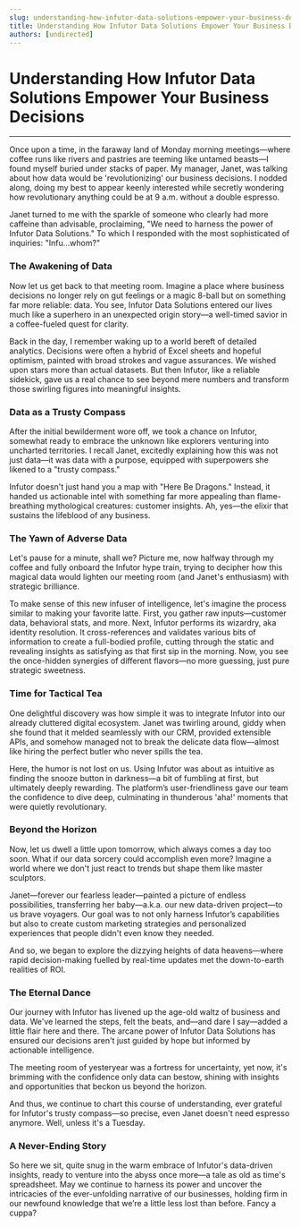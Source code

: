 ```yaml
---
slug: understanding-how-infutor-data-solutions-empower-your-business-decisions
title: Understanding How Infutor Data Solutions Empower Your Business Decisions
authors: [undirected]
---
```



# Understanding How Infutor Data Solutions Empower Your Business Decisions

---

Once upon a time, in the faraway land of Monday morning meetings—where coffee runs like rivers and pastries are teeming like untamed beasts—I found myself buried under stacks of paper. My manager, Janet, was talking about how data would be 'revolutionizing' our business decisions. I nodded along, doing my best to appear keenly interested while secretly wondering how revolutionary anything could be at 9 a.m. without a double espresso. 

Janet turned to me with the sparkle of someone who clearly had more caffeine than advisable, proclaiming, "We need to harness the power of Infutor Data Solutions." To which I responded with the most sophisticated of inquiries: "Infu...whom?"

### The Awakening of Data

Now let us get back to that meeting room. Imagine a place where business decisions no longer rely on gut feelings or a magic 8-ball but on something far more reliable: data. You see, Infutor Data Solutions entered our lives much like a superhero in an unexpected origin story—a well-timed savior in a coffee-fueled quest for clarity.

Back in the day, I remember waking up to a world bereft of detailed analytics. Decisions were often a hybrid of Excel sheets and hopeful optimism, painted with broad strokes and vague assurances. We wished upon stars more than actual datasets. But then Infutor, like a reliable sidekick, gave us a real chance to see beyond mere numbers and transform those swirling figures into meaningful insights.

### Data as a Trusty Compass

After the initial bewilderment wore off, we took a chance on Infutor, somewhat ready to embrace the unknown like explorers venturing into uncharted territories. I recall Janet, excitedly explaining how this was not just data—it was data with a purpose, equipped with superpowers she likened to a "trusty compass."

Infutor doesn't just hand you a map with "Here Be Dragons." Instead, it handed us actionable intel with something far more appealing than flame-breathing mythological creatures: customer insights. Ah, yes—the elixir that sustains the lifeblood of any business.

### The Yawn of Adverse Data

Let's pause for a minute, shall we? Picture me, now halfway through my coffee and fully onboard the Infutor hype train, trying to decipher how this magical data would lighten our meeting room (and Janet's enthusiasm) with strategic brilliance.

To make sense of this new infuser of intelligence, let's imagine the process similar to making your favorite latte. First, you gather raw inputs—customer data, behavioral stats, and more. Next, Infutor performs its wizardry, aka identity resolution. It cross-references and validates various bits of information to create a full-bodied profile, cutting through the static and revealing insights as satisfying as that first sip in the morning. Now, you see the once-hidden synergies of different flavors—no more guessing, just pure strategic sweetness. 

### Time for Tactical Tea

One delightful discovery was how simple it was to integrate Infutor into our already cluttered digital ecosystem. Janet was twirling around, giddy when she found that it melded seamlessly with our CRM, provided extensible APIs, and somehow managed not to break the delicate data flow—almost like hiring the perfect butler who never spills the tea.

Here, the humor is not lost on us. Using Infutor was about as intuitive as finding the snooze button in darkness—a bit of fumbling at first, but ultimately deeply rewarding. The platform’s user-friendliness gave our team the confidence to dive deep, culminating in thunderous 'aha!' moments that were quietly revolutionary.

### Beyond the Horizon

Now, let us dwell a little upon tomorrow, which always comes a day too soon. What if our data sorcery could accomplish even more? Imagine a world where we don't just react to trends but shape them like master sculptors.

Janet—forever our fearless leader—painted a picture of endless possibilities, transferring her baby—a.k.a. our new data-driven project—to us brave voyagers. Our goal was to not only harness Infutor’s capabilities but also to create custom marketing strategies and personalized experiences that people didn't even know they needed.

And so, we began to explore the dizzying heights of data heavens—where rapid decision-making fuelled by real-time updates met the down-to-earth realities of ROI.

### The Eternal Dance

Our journey with Infutor has livened up the age-old waltz of business and data. We've learned the steps, felt the beats, and—and dare I say—added a little flair here and there. The arcane power of Infutor Data Solutions has ensured our decisions aren't just guided by hope but informed by actionable intelligence.

The meeting room of yesteryear was a fortress for uncertainty, yet now, it's brimming with the confidence only data can bestow, shining with insights and opportunities that beckon us beyond the horizon.

And thus, we continue to chart this course of understanding, ever grateful for Infutor's trusty compass—so precise, even Janet doesn't need espresso anymore. Well, unless it's a Tuesday.

### A Never-Ending Story

So here we sit, quite snug in the warm embrace of Infutor's data-driven insights, ready to venture into the abyss once more—a tale as old as time's spreadsheet. May we continue to harness its power and uncover the intricacies of the ever-unfolding narrative of our businesses, holding firm in our newfound knowledge that we’re a little less lost than before. Fancy a cuppa?